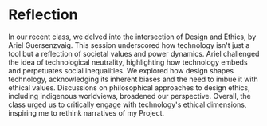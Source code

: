 # Reflection
In our recent class, we delved into the intersection of Design and Ethics,  by Ariel Guersenzvaig. This session underscored how technology isn't just a tool but a reflection of societal values and power dynamics. Ariel challenged the idea of technological neutrality, highlighting how technology embeds and perpetuates social inequalities. We explored how design shapes technology, acknowledging its inherent biases and the need to imbue it with ethical values. Discussions on philosophical approaches to design ethics, including indigenous worldviews, broadened our perspective. Overall, the class urged us to critically engage with technology's ethical dimensions, inspiring me to rethink narratives of my Project.
